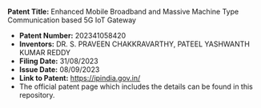 **Patent Title:** Enhanced Mobile Broadband and Massive Machine Type Communication based 5G IoT Gateway
- **Patent Number:** 202341058420
- **Inventors:** DR. S. PRAVEEN CHAKKRAVARTHY, PATEEL YASHWANTH KUMAR REDDY
- **Filing Date:** 31/08/2023
- **Issue Date:** 08/09/2023
- **Link to Patent:** https://ipindia.gov.in/
- The official patent page which includes the details can be found in this repository.
